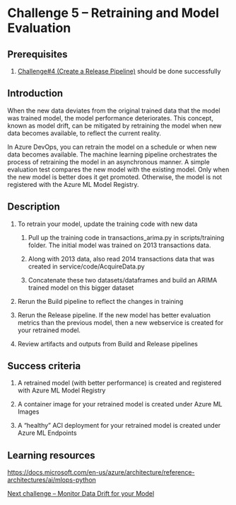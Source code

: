 # Challenge 5 – Retraining and Model Evaluation

## Prerequisites

1.  [Challenge\#4 (Create a Release Pipeline)](04-ReleasePipeline.md) should be
    done successfully

## Introduction

When the new data deviates from the original trained data that the model was
trained model, the model performance deteriorates. This concept, known as model
drift, can be mitigated by retraining the model when new data becomes available,
to reflect the current reality.

In Azure DevOps, you can retrain the model on a schedule or when new data
becomes available. The machine learning pipeline orchestrates the process of
retraining the model in an asynchronous manner. A simple evaluation test
compares the new model with the existing model. Only when the new model is
better does it get promoted. Otherwise, the model is not registered with the
Azure ML Model Registry.

## Description

1.  To retrain your model, update the training code with new data

    1.  Pull up the training code in transactions_arima.py in scripts/training
        folder. The initial model was trained on 2013 transactions data.

    2.  Along with 2013 data, also read 2014 transactions data that was created
        in service/code/AcquireData.py

    3.  Concatenate these two datasets/dataframes and build an ARIMA trained
        model on this bigger dataset

2.  Rerun the Build pipeline to reflect the changes in training

3.  Rerun the Release pipeline. If the new model has better evaluation metrics
    than the previous model, then a new webservice is created for your retrained
    model.

4.  Review artifacts and outputs from Build and Release pipelines

## Success criteria

1.  A retrained model (with better performance) is created and registered with
    Azure ML Model Registry

2.  A container image for your retrained model is created under Azure ML Images

3.  A “healthy” ACI deployment for your retrained model is created under Azure
    ML Endpoints

## Learning resources

<https://docs.microsoft.com/en-us/azure/architecture/reference-architectures/ai/mlops-python>

[Next challenge – Monitor Data Drift for your Model](06-MonitorDataDrift.md)
